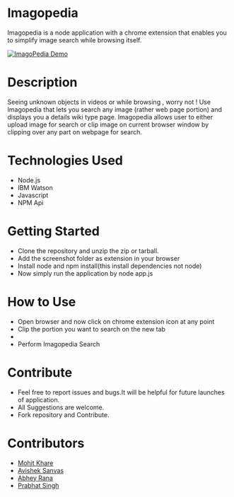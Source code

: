 # Imagopedia
Imagopedia is a node application with a chrome extension that enables you to simplify image search while browsing itself.

[![ImagoPedia Demo](https://img.youtube.com/vi/yTjWTf7O6H4/0.jpg)](https://img.youtube.com/vi/yTjWTf7O6H4/0.jpg)

<h1>Description</h1>
Seeing unknown objects in videos or while browsing , worry not ! Use Imagopedia that lets you search any image (rather web page portion) and displays you a details wiki type page.
Imagopedia allows user to either upload image for search or clip image on current browser window by clipping over any part on webpage for search. 

<h1>Technologies Used</h1>
<ul>
  <li>Node.js</li>
  <li>IBM Watson</li>
  <li>Javascript</li>
  <li>NPM Api</li>
</ul>

<h1>Getting Started</h1>
<ul>
    <li>Clone the repository and unzip the zip or tarball.</li>
    <li>Add the screenshot folder as extension in your browser</li>
    <li>Install node and npm install(this install dependencies not node)</li>
  <li>Now simply run the application by node app.js</li>
</ul>
   
<h1>How to Use</h1>
<ul>  
   <li>Open browser and now click on chrome extension icon at any point</li>
   <li>Clip the portion you want to search on the new tab<li> 
  <li>Perform Imagopedia Search</li> 
</ul>

<h1>Contribute</h1>
<ul>
  <li>Feel free to report issues and bugs.It will be helpful for future launches of application.</li>
<li>All Suggestions are welcome.</li>
<li>Fork repository and Contribute.</li>
</ul>

<h1>Contributors</h1>
<ul>
  <li> <a href="https://github.com/mkfeuhrer">Mohit Khare</a></li>
  <li> <a href="https://github.com/avisheksanvas">Avishek Sanvas</a></li>
  <li> <a href="https://github.com/Abhey">Abhey Rana</a></li>
  <li> <a href="https://github.com/forceawakened">Prabhat Singh</a></li>
</ul>

